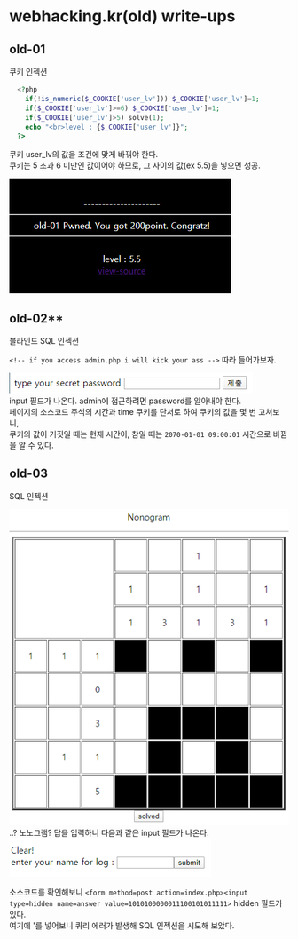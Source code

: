# webhacking.kr(old) write-ups

## old-01

쿠키 인젝션  

```php
  <?php  
    if(!is_numeric($_COOKIE['user_lv'])) $_COOKIE['user_lv']=1;  
    if($_COOKIE['user_lv']>=6) $_COOKIE['user_lv']=1;  
    if($_COOKIE['user_lv']>5) solve(1);  
    echo "<br>level : {$_COOKIE['user_lv']}";  
  ?>  
```

쿠키 user_lv의 값을 조건에 맞게 바꿔야 한다.  
쿠키는 5 초과 6 미만인 값이어야 하므로, 그 사이의 값(ex 5.5)을 넣으면 성공.  

![01-pwned](/pwned/old-01.png)  

## old-02**

블라인드 SQL 인젝션

`<!-- if you access admin.php i will kick your ass -->` 따라 들어가보자.  

![02-input](/pic/02-input.png)  
input 필드가 나온다. admin에 접근하려면 password를 알아내야 한다.  
페이지의 소스코드 주석의 시간과 time 쿠키를 단서로 하여  쿠키의 값을 몇 번 고쳐보니,  
쿠키의 값이 거짓일 때는 현재 시간이, 참일 때는  `2070-01-01 09:00:01` 시간으로 바뀜을 알 수 있다.  



## old-03

SQL 인젝션

![03-nono](/pic/03-nono.png)
..? 노노그램? 답을 입력하니 다음과 같은 input 필드가 나온다.
![03-input](/pic/03-input.png)

소스코드를 확인해보니 `<form method=post action=index.php><input type=hidden name=answer value=1010100000011100101011111>` hidden 필드가 있다.  
여기에 '를 넣어보니 쿼리 에러가 발생해 SQL 인젝션을 시도해 보았다.  
